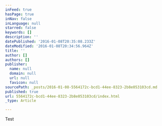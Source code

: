 ```yaml
---
inFeed: true
hasPage: true
inNav: false
inLanguage: null
starred: false
keywords: []
description: ''
datePublished: '2016-01-08T20:35:08.233Z'
dateModified: '2016-01-08T20:34:56.964Z'
title: ''
author: []
authors: []
publisher:
  name: null
  domain: null
  url: null
  favicon: null
sourcePath: _posts/2016-01-08-5564172c-bcd1-44ee-8323-2b8e053103cd.md
published: true
url: 5564172c-bcd1-44ee-8323-2b8e053103cd/index.html
_type: Article

---
```

Test